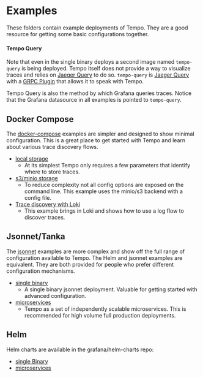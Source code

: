 # Examples

These folders contain example deployments of Tempo.  They are a good resource for getting some basic configurations together.

#### Tempo Query

Note that even in the single binary deploys a second image named `tempo-query` is being deployed.  Tempo itself does not 
provide a way to visualize traces and relies on [Jaeger Query](https://www.jaegertracing.io/docs/1.19/deployment/#query-service--ui) to do so.  `tempo-query` is [Jaeger Query](https://www.jaegertracing.io/docs/1.19/deployment/#query-service--ui) with a [GRPC Plugin](https://github.com/jaegertracing/jaeger/tree/master/plugin/storage/grpc)
that allows it to speak with Tempo.

Tempo Query is also the method by which Grafana queries traces.  Notice that the Grafana datasource in all examples is pointed to
`tempo-query`.

## Docker Compose

The [docker-compose](./docker-compose) examples are simpler and designed to show minimal configuration.  This is a great place
to get started with Tempo and learn about various trace discovery flows.

- [local storage](./docker-compose/readme.md#local-storage)
  - At its simplest Tempo only requires a few parameters that identify where to store traces.
- [s3/minio storage](./docker-compose/readme.md#s3)
  - To reduce complexity not all config options are exposed on the command line.  This example uses the minio/s3 backend with a config file.
- [Trace discovery with Loki](./docker-compose/readme.md#loki-derived-fields)
  - This example brings in Loki and shows how to use a log flow to discover traces.

## Jsonnet/Tanka

The [jsonnet](./tk) examples are more complex and show off the full range of configuration available to Tempo.  The
Helm and jsonnet examples are equivalent.  They are both provided for people who prefer different configuration
mechanisms.

- [single binary](./tk/readme.md#single-binary)
  - A single binary jsonnet deployment.  Valuable for getting started with advanced configuration.
- [microservices](./tk/readme.md#microservices)
  - Tempo as a set of independently scalable microservices.  This is recommended for high volume full production deployments.

## Helm

Helm charts are available in the grafana/helm-charts repo:

- [single Binary](https://github.com/grafana/helm-charts/tree/main/charts/tempo)
- [microservices](https://github.com/grafana/helm-charts/tree/main/charts/tempo-distributed)